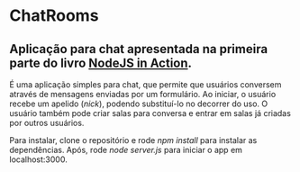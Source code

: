 # ChatRooms
## Aplicação para chat apresentada na primeira parte do livro [NodeJS in Action](https://www.manning.com/books/node-js-in-action).
É uma aplicação simples para chat, que permite que usuários conversem através de mensagens enviadas por um formulário. Ao iniciar, o usuário recebe um apelido (<em>nick</em>), podendo substituí-lo no decorrer do uso.
O usuário também pode criar salas para conversa e entrar em salas já criadas por outros usuários.

Para instalar, clone o repositório e rode <em>npm install</em> para instalar as dependências. Após, rode <em>node server.js</em> para iniciar o app em localhost:3000.
